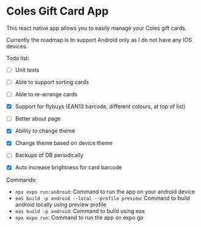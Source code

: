 

# Coles Gift Card App

This react native app allows you to easily manage your Coles gift cards. 

Currently the roadmap is to support Android only as I do not have any IOS devices.

Todo list:
- [ ] Unit tests
- [ ] Able to support sorting cards
- [ ] Able to re-arrange cards
- [X] Support for flybuys (EAN13 barcode, different colours, at top of list)
- [ ] Better about page
- [x] Ability to change theme
- [x] Change theme based on device theme
- [ ] Backups of DB periodically
- [x] Auto increase brightness for card barcode


Commands:
- `npx expo run:android`: Command to run the app on your android device
- `eas build -p android --local --profile preview`: Command to build android locally using preview profile
- `eas build -p android`: Command to build using eas
- `npx expo run`: Command to run the app on expo go